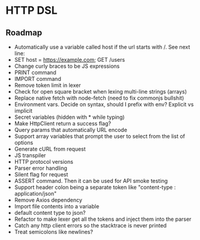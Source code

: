 # HTTP DSL

## Roadmap
- Automatically use a variable called host if the url starts with /. See next line:
- SET host = https://example.com; GET /users
- Change curly braces to be JS expressions
- PRINT command
- IMPORT command
- Remove token limit in lexer
- Check for open square bracket when lexing multi-line strings (arrays)
- Replace native fetch with node-fetch (need to fix commonjs bullshit)
- Environment vars. Decide on syntax, should I prefix with env? Explicit vs implicit
- Secret variables (hidden with * while typing)
- Make HttpClient return a success flag?
- Query params that automatically URL encode
- Support array variables that prompt the user to select from the list of options
- Generate cURL from request
- JS transpiler
- HTTP protocol versions
- Parser error handling
- Silent flag for request
- ASSERT command. Then it can be used for API smoke testing
- Support header colon being a separate token like "content-type : application/json"
- Remove Axios dependency
- Import file contents into a variable
- default content type to json?
- Refactor to make lexer get all the tokens and inject them into the parser
- Catch any http client errors so the stacktrace is never printed
- Treat semicolons like newlines?

